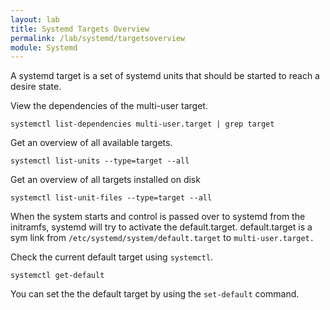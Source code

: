 ```yaml
---
layout: lab
title: Systemd Targets Overview
permalink: /lab/systemd/targetsoverview
module: Systemd
---
```


A systemd target is a set of systemd units that should be started to reach a desire state.

View the dependencies of the multi-user target.

```
systemctl list-dependencies multi-user.target | grep target
```

Get an overview of all available targets.

```
systemctl list-units --type=target --all
```

Get an overview of all targets installed on disk

```
systemctl list-unit-files --type=target --all
```

When the system starts and control is passed over to systemd from the initramfs, systemd will try to activate the default.target. default.target is a sym link from `/etc/systemd/system/default.target` to `multi-user.target.`

Check the current default target using `systemctl`.

```
systemctl get-default
```

You can set the the default target by using the `set-default` command.